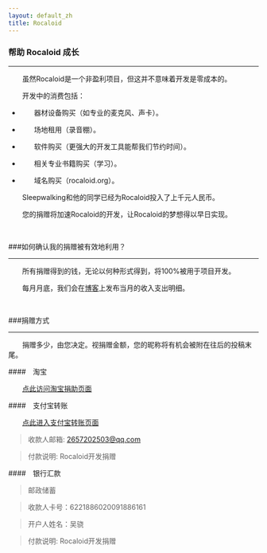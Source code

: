 ```yaml
---
layout: default_zh
title: Rocaloid
---
```


### 帮助 Rocaloid 成长

---

&emsp;&emsp;虽然Rocaloid是一个非盈利项目，但这并不意味着开发是零成本的。

&emsp;&emsp;开发中的消费包括：

* &emsp;&emsp;器材设备购买（如专业的麦克风、声卡）。

* &emsp;&emsp;场地租用（录音棚）。

* &emsp;&emsp;软件购买（更强大的开发工具能帮我们节约时间）。

* &emsp;&emsp;相关专业书籍购买（学习）。

* &emsp;&emsp;域名购买（rocaloid.org）。

&emsp;&emsp;Sleepwalking和他的同学已经为Rocaloid投入了上千元人民币。

&emsp;&emsp;您的捐赠将加速Rocaloid的开发，让Rocaloid的梦想得以早日实现。

<br />

###如何确认我的捐赠被有效地利用？

---

&emsp;&emsp;所有捐赠得到的钱，无论以何种形式得到，将100%被用于项目开发。

&emsp;&emsp;每月月底，我们会在[博客](/sub/zh/blog.html)上发布当月的收入支出明细。

<br />

###捐赠方式

---

&emsp;&emsp;捐赠多少，由您决定。视捐赠金额，您的昵称将有机会被附在往后的投稿末尾。

####&emsp;淘宝

&emsp;&emsp;[点此访问淘宝捐助页面](http://item.taobao.com/item.htm?spm=0.0.0.0.g9TxzW&id=37026013364)

####&emsp;支付宝转账

&emsp;&emsp;[点此进入支付宝转账页面](https://shenghuo.alipay.com/send/payment/fill.htm)

> 收款人邮箱: 2657202503@qq.com

> 付款说明: Rocaloid开发捐赠

####&emsp;银行汇款

> 邮政储蓄

> 收款人卡号：6221886020091886161

> 开户人姓名：吴骁

> 付款说明: Rocaloid开发捐赠

<br />
